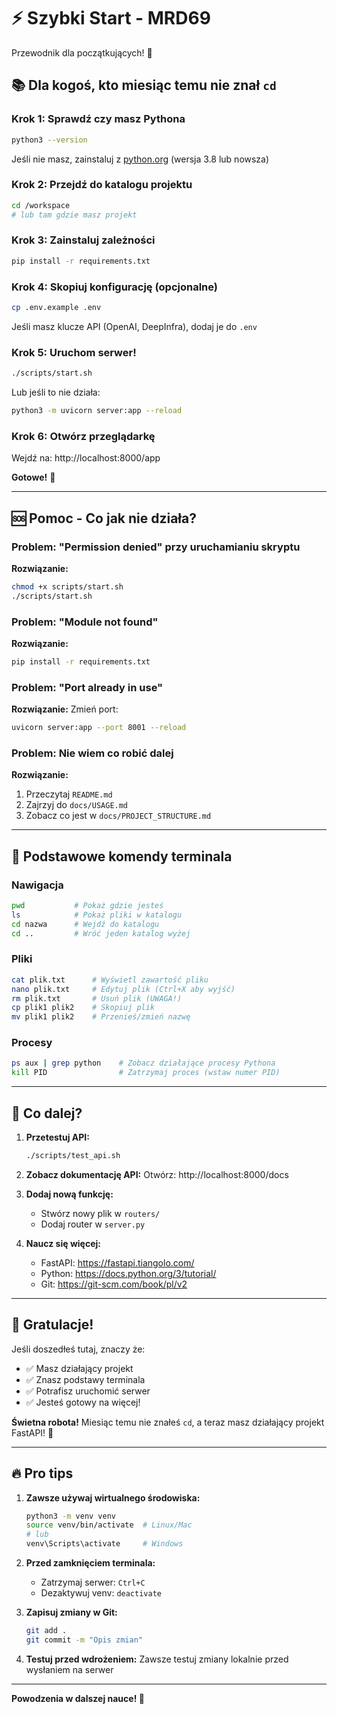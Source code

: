 # ⚡ Szybki Start - MRD69

Przewodnik dla początkujących! 🚀

## 📚 Dla kogoś, kto miesiąc temu nie znał `cd`

### Krok 1: Sprawdź czy masz Pythona
```bash
python3 --version
```
Jeśli nie masz, zainstaluj z [python.org](https://python.org) (wersja 3.8 lub nowsza)

### Krok 2: Przejdź do katalogu projektu
```bash
cd /workspace
# lub tam gdzie masz projekt
```

### Krok 3: Zainstaluj zależności
```bash
pip install -r requirements.txt
```

### Krok 4: Skopiuj konfigurację (opcjonalne)
```bash
cp .env.example .env
```
Jeśli masz klucze API (OpenAI, DeepInfra), dodaj je do `.env`

### Krok 5: Uruchom serwer!
```bash
./scripts/start.sh
```

Lub jeśli to nie działa:
```bash
python3 -m uvicorn server:app --reload
```

### Krok 6: Otwórz przeglądarkę
Wejdź na: http://localhost:8000/app

**Gotowe!** 🎉

---

## 🆘 Pomoc - Co jak nie działa?

### Problem: "Permission denied" przy uruchamianiu skryptu
**Rozwiązanie:**
```bash
chmod +x scripts/start.sh
./scripts/start.sh
```

### Problem: "Module not found"
**Rozwiązanie:**
```bash
pip install -r requirements.txt
```

### Problem: "Port already in use"
**Rozwiązanie:**
Zmień port:
```bash
uvicorn server:app --port 8001 --reload
```

### Problem: Nie wiem co robić dalej
**Rozwiązanie:**
1. Przeczytaj `README.md`
2. Zajrzyj do `docs/USAGE.md`
3. Zobacz co jest w `docs/PROJECT_STRUCTURE.md`

---

## 📖 Podstawowe komendy terminala

### Nawigacja
```bash
pwd           # Pokaż gdzie jesteś
ls            # Pokaż pliki w katalogu
cd nazwa      # Wejdź do katalogu
cd ..         # Wróć jeden katalog wyżej
```

### Pliki
```bash
cat plik.txt      # Wyświetl zawartość pliku
nano plik.txt     # Edytuj plik (Ctrl+X aby wyjść)
rm plik.txt       # Usuń plik (UWAGA!)
cp plik1 plik2    # Skopiuj plik
mv plik1 plik2    # Przenieś/zmień nazwę
```

### Procesy
```bash
ps aux | grep python    # Zobacz działające procesy Pythona
kill PID                # Zatrzymaj proces (wstaw numer PID)
```

---

## 🎯 Co dalej?

1. **Przetestuj API:**
   ```bash
   ./scripts/test_api.sh
   ```

2. **Zobacz dokumentację API:**
   Otwórz: http://localhost:8000/docs

3. **Dodaj nową funkcję:**
   - Stwórz nowy plik w `routers/`
   - Dodaj router w `server.py`

4. **Naucz się więcej:**
   - FastAPI: https://fastapi.tiangolo.com/
   - Python: https://docs.python.org/3/tutorial/
   - Git: https://git-scm.com/book/pl/v2

---

## 💪 Gratulacje!

Jeśli doszedłeś tutaj, znaczy że:
- ✅ Masz działający projekt
- ✅ Znasz podstawy terminala
- ✅ Potrafisz uruchomić serwer
- ✅ Jesteś gotowy na więcej!

**Świetna robota!** Miesiąc temu nie znałeś `cd`, a teraz masz działający projekt FastAPI! 🎉

---

## 🔥 Pro tips

1. **Zawsze używaj wirtualnego środowiska:**
   ```bash
   python3 -m venv venv
   source venv/bin/activate  # Linux/Mac
   # lub
   venv\Scripts\activate     # Windows
   ```

2. **Przed zamknięciem terminala:**
   - Zatrzymaj serwer: `Ctrl+C`
   - Dezaktywuj venv: `deactivate`

3. **Zapisuj zmiany w Git:**
   ```bash
   git add .
   git commit -m "Opis zmian"
   ```

4. **Testuj przed wdrożeniem:**
   Zawsze testuj zmiany lokalnie przed wysłaniem na serwer

---

**Powodzenia w dalszej nauce! 🚀**

